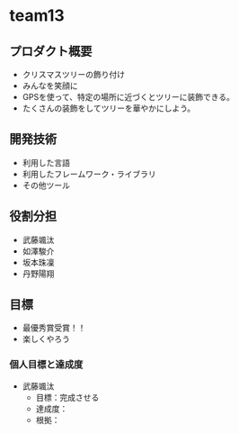 # team13

## プロダクト概要
 - クリスマスツリーの飾り付け
 - みんなを笑顔に
 - GPSを使って、特定の場所に近づくとツリーに装飾できる。
 - たくさんの装飾をしてツリーを華やかにしよう。

## 開発技術
 - 利用した言語
 - 利用したフレームワーク・ライブラリ
 - その他ツール

## 役割分担
 - 武藤颯汰
 - 如澤駿介
 - 坂本珠凜
 - 丹野陽翔

## 目標
 - 最優秀賞受賞！！
 - 楽しくやろう

### 個人目標と達成度
 - 武藤颯汰
     - 目標：完成させる
     - 達成度：
     - 根拠：
